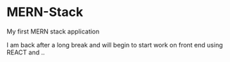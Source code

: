 # MERN-Stack
My first MERN stack application

I am back after a long break and will begin to start work on front end using REACT and ..
